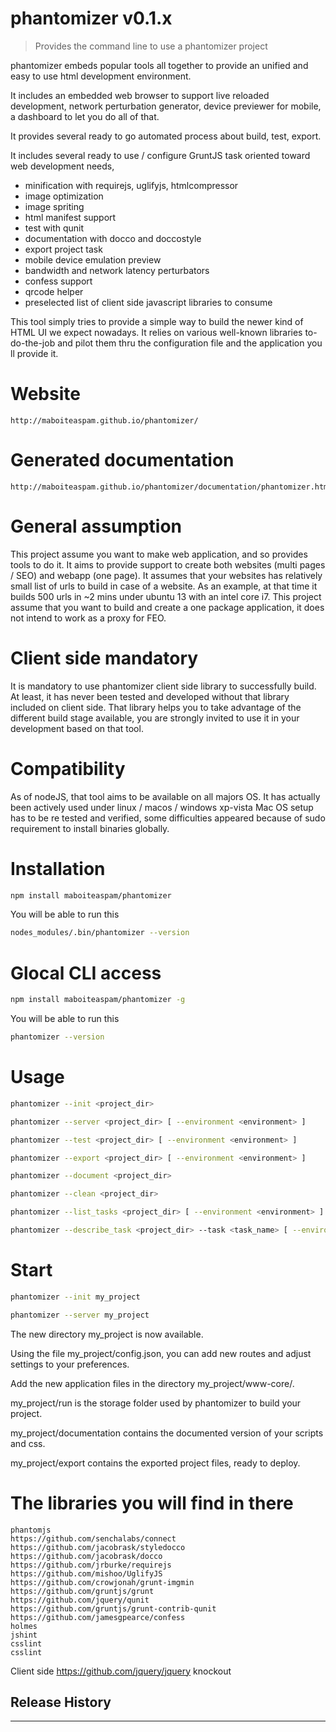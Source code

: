 # phantomizer v0.1.x

> Provides the command line to use a phantomizer project

phantomizer embeds popular tools all together
to provide an unified and easy to use html development environment.

It includes an embedded web browser to support live reloaded development, network perturbation generator, device previewer for mobile, a dashboard to let you do all of that.

It provides several ready to go automated process about build, test, export.

It includes several ready to use / configure GruntJS task oriented toward web development needs,
- minification with requirejs, uglifyjs, htmlcompressor
- image optimization
- image spriting
- html manifest support
- test with qunit
- documentation with docco and doccostyle
- export project task
- mobile device emulation preview
- bandwidth and network latency perturbators
- confess support
- qrcode helper
- preselected list of client side javascript libraries to consume

This tool simply tries to provide a simple way to build the newer kind of HTML UI we expect nowadays.
It relies on various well-known libraries to-do-the-job and pilot them thru the configuration file and the application you ll provide it.

# Website

    http://maboiteaspam.github.io/phantomizer/

# Generated documentation

    http://maboiteaspam.github.io/phantomizer/documentation/phantomizer.html

# General assumption
This project assume you want to make web application, and so provides tools to do it.
It aims to provide support to create both websites (multi pages / SEO) and webapp (one page).
It assumes that your websites has relatively small list of urls to build in case of a website.
As an example, at that time it builds 500 urls in ~2 mins under ubuntu 13 with an intel core i7.
This project assume that you want to build and create a one package application, it does not intend to work as a proxy for FEO.

# Client side mandatory
It is mandatory to use phantomizer client side library to successfully build.
At least, it has never been tested and developed without that library included on client side.
That library helps you to take advantage of the different build stage available, you are strongly invited to use it in your development based on that tool.

# Compatibility
As of nodeJS, that tool aims to be available on all majors OS.
It has actually been actively used under linux / macos / windows xp-vista
Mac OS setup has to be re tested and verified, some difficulties appeared because of sudo requirement to install binaries globally.


# Installation
```bash
npm install maboiteaspam/phantomizer
```

You will be able to run this
```bash
nodes_modules/.bin/phantomizer --version
```

# Glocal CLI access
```bash
npm install maboiteaspam/phantomizer -g
```

You will be able to run this
```bash
phantomizer --version
```

# Usage
```bash
phantomizer --init <project_dir>

phantomizer --server <project_dir> [ --environment <environment> ]

phantomizer --test <project_dir> [ --environment <environment> ]

phantomizer --export <project_dir> [ --environment <environment> ]

phantomizer --document <project_dir>

phantomizer --clean <project_dir>

phantomizer --list_tasks <project_dir> [ --environment <environment> ]

phantomizer --describe_task <project_dir> --task <task_name> [ --environment <environment> ]
```

# Start
```bash
phantomizer --init my_project

phantomizer --server my_project
```

The new directory my_project is now available.

Using the file my_project/config.json, you can add new routes and adjust settings to your preferences.

Add the new application files in the directory my_project/www-core/.

my_project/run is the storage folder used by phantomizer to build your project.

my_project/documentation contains the documented version of your scripts and css.

my_project/export contains the exported project files, ready to deploy.


# The libraries you will find in there
    phantomjs
    https://github.com/senchalabs/connect
    https://github.com/jacobrask/styledocco
    https://github.com/jacobrask/docco
    https://github.com/jrburke/requirejs
    https://github.com/mishoo/UglifyJS
    https://github.com/crowjonah/grunt-imgmin
    https://github.com/gruntjs/grunt
    https://github.com/jquery/qunit
    https://github.com/gruntjs/grunt-contrib-qunit
    https://github.com/jamesgpearce/confess
    holmes
    jshint
    csslint
    csslint

Client side
    https://github.com/jquery/jquery
    knockout

## Release History


---

